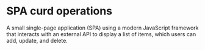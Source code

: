 # SPA curd operations
 A small single-page application (SPA) using a modern JavaScript framework that interacts with an external API to display a list of items, which users can add, update, and delete. 

